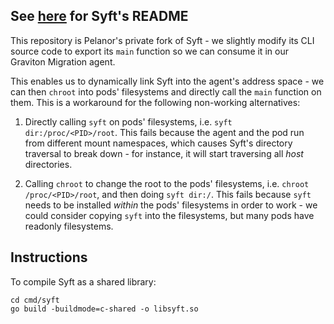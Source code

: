## See [here](https://github.com/anchore/syft/blob/main/README.md) for Syft's README

This repository is Pelanor's private fork of Syft - we slightly modify its CLI source code to export its `main` function so we can consume it in our Graviton Migration agent.

This enables us to dynamically link Syft into the agent's address space - we can then `chroot` into pods' filesystems and directly call the `main` function on them. This is a workaround for the following non-working alternatives:

1. Directly calling `syft` on pods' filesystems, i.e. `syft dir:/proc/<PID>/root`. This fails because the agent and the pod run from different mount namespaces, which causes Syft's directory traversal to break down - for instance, it will start traversing all *host* directories.

2. Calling `chroot` to change the root to the pods' filesystems, i.e. `chroot /proc/<PID>/root`, and then doing `syft dir:/`. This fails because `syft` needs to be installed *within* the pods' filesystems in order to work - we could consider copying `syft` into the filesystems, but many pods have readonly filesystems.

## Instructions

To compile Syft as a shared library:

```
cd cmd/syft
go build -buildmode=c-shared -o libsyft.so
```